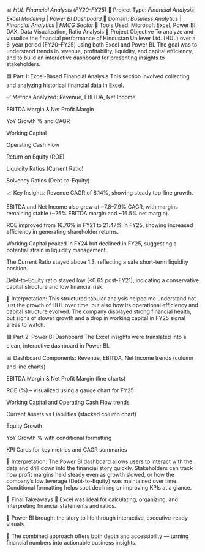 📊 *HUL Financial Analysis (FY20–FY25)*
🔗 Project Type: *Financial Analysis*| *Excel Modeling* | *Power BI Dashboard*
🧠 Domain: *Business Analytics* | *Financial Analytics* | *FMCG Sector*
📁 Tools Used: Microsoft Excel, Power BI, DAX, Data Visualization, Ratio Analysis
📌 Project Objective
To analyze and visualize the financial performance of Hindustan Unilever Ltd. (HUL) over a 6-year period (FY20–FY25) using both Excel and Power BI. The goal was to understand trends in revenue, profitability, liquidity, and capital efficiency, and to build an interactive dashboard for presenting insights to stakeholders.

🟦 Part 1: Excel-Based Financial Analysis
This section involved collecting and analyzing historical financial data in Excel.

✅ Metrics Analyzed:
Revenue, EBITDA, Net Income

EBITDA Margin & Net Profit Margin

YoY Growth % and CAGR

Working Capital

Operating Cash Flow

Return on Equity (ROE)

Liquidity Ratios (Current Ratio)

Solvency Ratios (Debt-to-Equity)

📈 Key Insights:
Revenue CAGR of 8.14%, showing steady top-line growth.

EBITDA and Net Income also grew at ~7.8–7.9% CAGR, with margins remaining stable (~25% EBITDA margin and ~16.5% net margin).

ROE improved from 16.76% in FY21 to 21.47% in FY25, showing increased efficiency in generating shareholder returns.

Working Capital peaked in FY24 but declined in FY25, suggesting a potential strain in liquidity management.

The Current Ratio stayed above 1.3, reflecting a safe short-term liquidity position.

Debt-to-Equity ratio stayed low (<0.65 post-FY21), indicating a conservative capital structure and low financial risk.

🧠 Interpretation:
This structured tabular analysis helped me understand not just the growth of HUL over time, but also how its operational efficiency and capital structure evolved. The company displayed strong financial health, but signs of slower growth and a drop in working capital in FY25 signal areas to watch.

🟩 Part 2: Power BI Dashboard
The Excel insights were translated into a clean, interactive dashboard in Power BI.

📊 Dashboard Components:
Revenue, EBITDA, Net Income trends (column and line charts)

EBITDA Margin & Net Profit Margin (line charts)

ROE (%) – visualized using a gauge chart for FY25

Working Capital and Operating Cash Flow trends

Current Assets vs Liabilities (stacked column chart)

Equity Growth

YoY Growth % with conditional formatting

KPI Cards for key metrics and CAGR summaries

🧠 Interpretation:
The Power BI dashboard allows users to interact with the data and drill down into the financial story quickly. Stakeholders can track how profit margins held steady even as growth slowed, or how the company’s low leverage (Debt-to-Equity) was maintained over time. Conditional formatting helps spot declining or improving KPIs at a glance.

🎯 Final Takeaways
📌 Excel was ideal for calculating, organizing, and interpreting financial statements and ratios.

📌 Power BI brought the story to life through interactive, executive-ready visuals.

📌 The combined approach offers both depth and accessibility — turning financial numbers into actionable business insights.
